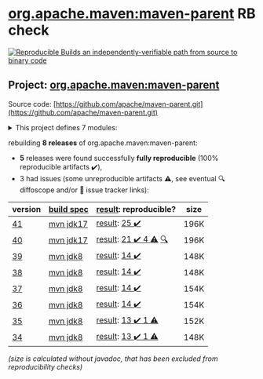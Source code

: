 [org.apache.maven:maven-parent](https://central.sonatype.com/artifact/org.apache.maven/maven-parent/versions) RB check
=======

[![Reproducible Builds](https://reproducible-builds.org/images/logos/rb.svg) an independently-verifiable path from source to binary code](https://reproducible-builds.org/)

## Project: [org.apache.maven:maven-parent](https://central.sonatype.com/artifact/org.apache.maven/maven-parent/versions)

Source code: [https://github.com/apache/maven-parent.git](https://github.com/apache/maven-parent.git)

<details><summary>This project defines 7 modules:</summary>

* [org.apache.apache.resources:apache-resource-bundles](https://central.sonatype.com/artifact/org.apache.apache.resources/apache-resource-bundles/41)
* [org.apache.maven.doxia:doxia-tools](https://central.sonatype.com/artifact/org.apache.maven.doxia/doxia-tools/41)
* [org.apache.maven.extensions:maven-extensions](https://central.sonatype.com/artifact/org.apache.maven.extensions/maven-extensions/41)
* [org.apache.maven.plugins:maven-plugins](https://central.sonatype.com/artifact/org.apache.maven.plugins/maven-plugins/41)
* [org.apache.maven.shared:maven-shared-components](https://central.sonatype.com/artifact/org.apache.maven.shared/maven-shared-components/41)
* [org.apache.maven.skins:maven-skins](https://central.sonatype.com/artifact/org.apache.maven.skins/maven-skins/41)
* [org.apache.maven:maven-parent](https://central.sonatype.com/artifact/org.apache.maven/maven-parent/41)
</details>

rebuilding **8 releases** of org.apache.maven:maven-parent:
- **5** releases were found successfully **fully reproducible** (100% reproducible artifacts :heavy_check_mark:),
- 3 had issues (some unreproducible artifacts :warning:, see eventual :mag: diffoscope and/or :memo: issue tracker links):

| version | [build spec](/BUILDSPEC.md) | [result](https://reproducible-builds.org/docs/jvm/): reproducible? | size |
| -- | --------- | ------ | -- |
| [41](https://central.sonatype.com/artifact/org.apache.maven/maven-parent/41/pom) | [mvn jdk17](maven-parent-41.buildspec) | [result](maven-parent-41.buildinfo): [25 :heavy_check_mark: ](maven-parent-41.buildcompare) | 196K |
| [40](https://central.sonatype.com/artifact/org.apache.maven/maven-parent/40/pom) | [mvn jdk17](maven-parent-40.buildspec) | [result](maven-parent-40.buildinfo): [21 :heavy_check_mark:  4 :warning:](maven-parent-40.buildcompare) [:mag:](maven-parent-40.diffoscope) | 196K |
| [39](https://central.sonatype.com/artifact/org.apache.maven/maven-parent/39/pom) | [mvn jdk8](maven-parent-39.buildspec) | [result](maven-parent-39.buildinfo): [14 :heavy_check_mark: ](maven-parent-39.buildcompare) | 148K |
| [38](https://central.sonatype.com/artifact/org.apache.maven/maven-parent/38/pom) | [mvn jdk8](maven-parent-38.buildspec) | [result](maven-parent-38.buildinfo): [14 :heavy_check_mark: ](maven-parent-38.buildcompare) | 148K |
| [37](https://central.sonatype.com/artifact/org.apache.maven/maven-parent/37/pom) | [mvn jdk8](maven-parent-37.buildspec) | [result](maven-parent-37.buildinfo): [14 :heavy_check_mark: ](maven-parent-37.buildcompare) | 154K |
| [36](https://central.sonatype.com/artifact/org.apache.maven/maven-parent/36/pom) | [mvn jdk8](maven-parent-36.buildspec) | [result](maven-parent-36.buildinfo): [14 :heavy_check_mark: ](maven-parent-36.buildcompare) | 154K |
| [35](https://central.sonatype.com/artifact/org.apache.maven/maven-parent/35/pom) | [mvn jdk8](maven-parent-35.buildspec) | [result](maven-parent-35.buildinfo): [13 :heavy_check_mark:  1 :warning:](maven-parent-35.buildcompare) | 152K |
| [34](https://central.sonatype.com/artifact/org.apache.maven/maven-parent/34/pom) | [mvn jdk8](maven-parent-34.buildspec) | [result](maven-parent-34.buildinfo): [13 :heavy_check_mark:  1 :warning:](maven-parent-34.buildcompare) | 148K |

<i>(size is calculated without javadoc, that has been excluded from reproducibility checks)</i>

